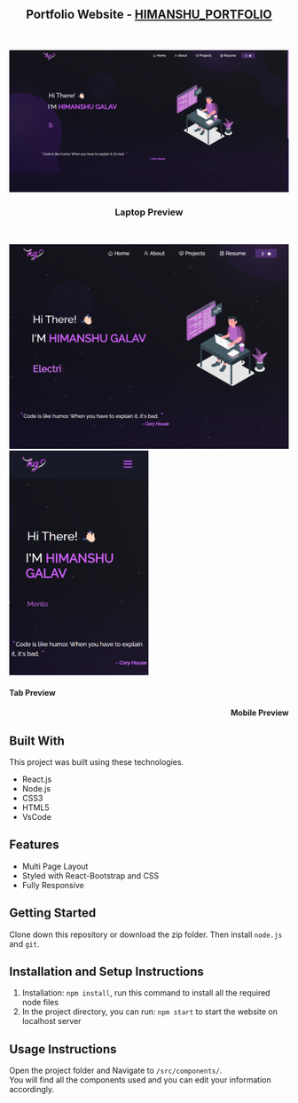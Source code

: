 <h2 align="center">
  Portfolio Website - 
  <a href="https://himanshugalav1.github.io/portfolio/" target="_blank">HIMANSHU_PORTFOLIO</a>
</h2>
<br/>
<br/>
<div align="center">
  <img alt="Demo" src="./Images/Laptop.png" />
  <h3 align="center">Laptop Preview</h3>
</div>
<br/>
<p float="left">
  <img src="./Images/Tab.png" width="550" />
  <img src="./Images/Mobile.png" width="251" /> 
</p>
<h4 align="left">Tab Preview</h4>
<h4 align="right">Mobile Preview</h4>

## Built With
This project was built using these technologies.
- React.js
- Node.js
- CSS3
- HTML5
- VsCode

## Features
- Multi Page Layout
- Styled with React-Bootstrap and CSS
- Fully Responsive

## Getting Started

Clone down this repository or download the zip folder. 
Then install `node.js` and `git`.

## Installation and Setup Instructions

1. Installation: `npm install`, run this command to install all the required node files
2. In the project directory, you can run: `npm start` to start the website on localhost server

## Usage Instructions

Open the project folder and Navigate to `/src/components/`. <br/>
You will find all the components used and you can edit your information accordingly.
